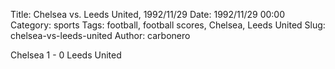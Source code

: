 Title: Chelsea vs. Leeds United, 1992/11/29
Date: 1992/11/29 00:00
Category: sports
Tags: football, football scores, Chelsea, Leeds United
Slug: chelsea-vs-leeds-united
Author: carbonero


Chelsea 1 - 0 Leeds United
